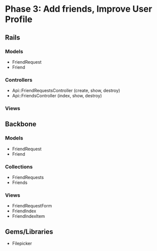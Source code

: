 # Phase 3: Add friends, Improve User Profile

## Rails
### Models
* FriendRequest
* Friend

### Controllers
* Api::FriendRequestsController (create, show, destroy)
* Api::FriendsController (index, show, destroy)

### Views

## Backbone
### Models
* FriendRequest
* Friend

### Collections
* FriendRequests
* Friends

### Views
* FriendRequestForm
* FriendIndex
* FriendIndexItem

## Gems/Libraries
* Filepicker
